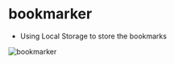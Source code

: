 # bookmarker
* Using Local Storage to store the bookmarks

![bookmarker](https://user-images.githubusercontent.com/29807797/35539516-f0e7b0c2-051f-11e8-9307-ec2441154f41.JPG)
